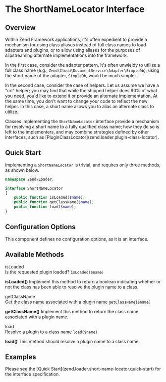 # The ShortNameLocator Interface

## Overview

Within Zend Framework applications, it's often expedient to provide a mechanism for using class
aliases instead of full class names to load adapters and plugins, or to allow using aliases for the
purposes of slipstreaming alternate implementations into the framework.

In the first case, consider the adapter pattern. It's often unwieldy to utilize a full class name
(e.g., `Zend\Cloud\DocumentService\Adapter\SimpleDb`); using the short name of the adapter,
`SimpleDb`, would be much simpler.

In the second case, consider the case of helpers. Let us assume we have a "url" helper; you may find
that while the shipped helper does 90% of what you need, you'd like to extend it or provide an
alternate implementation. At the same time, you don't want to change your code to reflect the new
helper. In this case, a short name allows you to alias an alternate class to utilize.

Classes implementing the `ShortNameLocator` interface provide a mechanism for resolving a short name
to a fully qualified class name; how they do so is left to the implementers, and may combine
strategies defined by other interfaces, such as
\[PluginClassLocator\](zend.loader.plugin-class-locator).

## Quick Start

Implementing a `ShortNameLocator` is trivial, and requires only three methods, as shown below.

```php
namespace Zend\Loader;

interface ShortNameLocator
{
    public function isLoaded($name);
    public function getClassName($name);
    public function load($name);
}
```

## Configuration Options

This component defines no configuration options, as it is an interface.

## Available Methods

isLoaded  
Is the requested plugin loaded? `isLoaded($name)`

**isLoaded()** Implement this method to return a boolean indicating whether or not the class has
been able to resolve the plugin name to a class.

<!-- -->

getClassName  
Get the class name associated with a plugin name `getClassName($name)`

**getClassName()** Implement this method to return the class name associated with a plugin name.

<!-- -->

load  
Resolve a plugin to a class name `load($name)`

**load()** This method should resolve a plugin name to a class name.

## Examples

Please see the \[Quick Start\](zend.loader.short-name-locator.quick-start) for the interface
specification.
